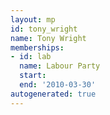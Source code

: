 ```yaml
---
layout: mp
id: tony_wright
name: Tony Wright
memberships:
- id: lab
  name: Labour Party
  start: 
  end: '2010-03-30'
autogenerated: true
---
```

